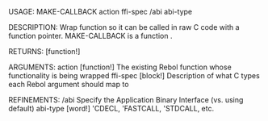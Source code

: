 USAGE:
     MAKE-CALLBACK action ffi-spec /abi abi-type

DESCRIPTION:
     Wrap function so it can be called in raw C code with a function pointer.
     MAKE-CALLBACK is a function .

RETURNS: [function!]

ARGUMENTS:
    action [function!]
        The existing Rebol function whose functionality is being wrapped
    ffi-spec [block!]
        Description of what C types each Rebol argument should map to

REFINEMENTS:
    /abi
        Specify the Application Binary Interface (vs. using default)
    abi-type [word!]
        'CDECL, 'FASTCALL, 'STDCALL, etc.
